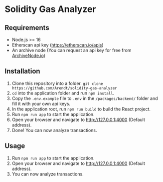 # Solidity Gas Analyzer

## Requirements
  + Node.js >= 16
  + Etherscan api key (https://etherscan.io/apis)
  + An archive node (You can request an api key for free from [ArchiveNode.io](https://archivenode.io/))

## Installation
1. Clone this repository into a folder. `git clone https://github.com/Arendt/solidity-gas-analyzer`
2. `cd`  into the application folder and run `npm install`. 
3. Copy the `.env.example` file to `.env`  in the `/packages/backend/` folder and fill it with your own api keys.
4. In the application root, run `npm run build` to build the React project.
5. Run `npm run app` to start the application.
6. Open your browser and navigate to http://127.0.0.1:4000 (Default address).
7. Done! You can now analyze transactions.

## Usage
1. Run `npm run app` to start the application.
2. Open your browser and navigate to http://127.0.0.1:4000 (Default address).
3. You can now analyze transactions.